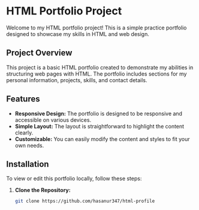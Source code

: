 # HTML Portfolio Project

Welcome to my HTML portfolio project! This is a simple practice portfolio designed to showcase my skills in HTML and web design.

## Project Overview

This project is a basic HTML portfolio created to demonstrate my abilities in structuring web pages with HTML. The portfolio includes sections for my personal information, projects, skills, and contact details.

## Features

- **Responsive Design:** The portfolio is designed to be responsive and accessible on various devices.
- **Simple Layout:** The layout is straightforward to highlight the content clearly.
- **Customizable:** You can easily modify the content and styles to fit your own needs.

## Installation

To view or edit this portfolio locally, follow these steps:

1. **Clone the Repository:**

   ```bash
   git clone https://github.com/hasanur347/html-profile
